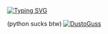 [![Typing SVG](https://readme-typing-svg.demolab.com?font=Fira+Code&pause=1000&color=8000F7&random=true&width=435&lines=Hello+there!+%3AD)](https://git.io/typing-svg)

(python sucks btw)
[![DustoGuss](https://github-readme-stats.vercel.app/api/top-langs/?username=DustoGuss&layout=donut-vertical)](https://github.com/anuraghazra/github-readme-stats)
<!---
DustoGuss/DustoGuss is a ✨ special ✨ repository because its `README.md` (this file) appears on your GitHub profile.
You can click the Preview link to take a look at your changes.
--->

